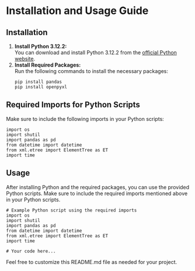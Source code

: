 <!DOCTYPE html>
<html lang="en">
<head>
    <meta charset="UTF-8">
    <meta name="viewport" content="width=device-width, initial-scale=1.0">
    <title>Installation and Usage Guide</title>
</head>
<body>

<h1>Installation and Usage Guide</h1>

<h2>Installation</h2>

<ol>
    <li>
        <strong>Install Python 3.12.2:</strong><br>
        You can download and install Python 3.12.2 from the <a href="https://www.python.org/downloads/">official Python website</a>.
    </li>
    <li>
        <strong>Install Required Packages:</strong><br>
        Run the following commands to install the necessary packages:
        <pre><code>pip install pandas
pip install openpyxl</code></pre>
    </li>
</ol>

<h2>Required Imports for Python Scripts</h2>

<p>Make sure to include the following imports in your Python scripts:</p>

<pre><code>import os
import shutil
import pandas as pd
from datetime import datetime
from xml.etree import ElementTree as ET
import time</code></pre>

<h2>Usage</h2>

<p>After installing Python and the required packages, you can use the provided Python scripts. Make sure to include the required imports mentioned above in your Python scripts.</p>

<pre><code># Example Python script using the required imports
import os
import shutil
import pandas as pd
from datetime import datetime
from xml.etree import ElementTree as ET
import time

# Your code here...
</code></pre>

<p>Feel free to customize this README.md file as needed for your project.</p>

</body>
</html>
